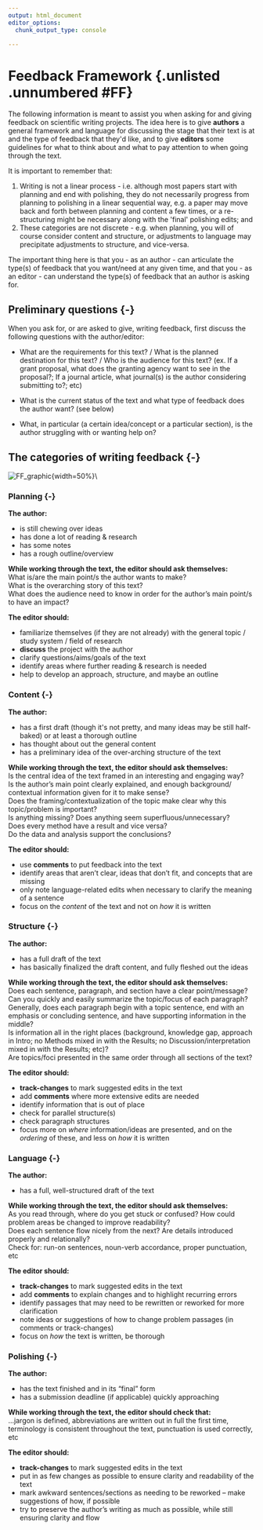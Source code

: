 ```yaml
---
output: html_document
editor_options:
  chunk_output_type: console

---
```




# Feedback Framework {.unlisted .unnumbered #FF}

The following information is meant to assist you when asking for and giving feedback on scientific writing projects. The idea here is to give **authors** a general framework and language for discussing the stage that their text is at and the type of feedback that they'd like, and to give **editors** some guidelines for what to think about and what to pay attention to when going through the text.  
  
It is important to remember that:

1) Writing is not a linear process - i.e. although most papers start with planning and end with polishing, they do not necessarily progress from planning to polishing in a linear sequential way, e.g. a paper may move back and forth between planning and content a few times, or a re-structuring might be necessary along with the 'final' polishing edits; and 
2) These categories are not discrete - e.g. when planning, you will of course consider content and structure, or adjustments to language may precipitate adjustments to structure, and vice-versa. 

The important thing here is that you - as an author - can articulate the type(s) of feedback that you want/need at any given time, and that you - as an editor - can understand the type(s) of feedback that an author is asking for.

## Preliminary questions {-} 

When you ask for, or are asked to give, writing feedback, first discuss the following questions with the author/editor:

* What are the requirements for this text? / What is the planned destination for this text? / Who is the audience for this text?
(ex. If a grant proposal, what does the granting agency want to see in the proposal?; If a journal article, what journal(s) is the author considering submitting to?; etc)

* What is the current status of the text and what type of feedback does the author want?
(see  below)

* What, in particular (a certain idea/concept or a particular section), is the author struggling with or wanting help on?


## The categories of writing feedback {-} 

![FF_graphic](/Users/aashbury/Documents/scientific_communication_support_website/vignettes/FF_graphic.png){width=50%}\

### Planning {-} 

**The author:**  
- is still chewing over ideas  
- has done a lot of reading & research  
- has some notes  
- has a rough outline/overview  

**While working through the text, the editor should ask themselves:**  
What is/are the main point/s the author wants to make?  
What is the overarching story of this text?   
What does the audience need to know in order for the author’s main point/s to have an impact?  

**The editor should:**  
- familiarize themselves (if they are not already) with the general topic / study system / field of research  
- **discuss** the project with the author  
- clarify questions/aims/goals of the text  
- identify areas where further reading & research is needed  
- help to develop an approach, structure, and maybe an outline  
  
### Content {-} 

**The author:**  
- has a first draft (though it's not pretty, and many ideas may be still half-baked) or at least a thorough outline   
- has thought about out the general content   
- has a preliminary idea of the over-arching structure of the text  

**While working through the text, the editor should ask themselves:**  
Is the central idea of the text framed in an interesting and engaging way?   
Is the author’s main point clearly explained, and enough background/ contextual information given for it to make sense?  
Does the framing/contextualization of the topic make clear why this topic/problem is important?  
Is anything missing? Does anything seem superfluous/unnecessary?  
Does every method have a result and vice versa?  
Do the data and analysis support the conclusions?  
  
**The editor should:**  
- use **comments** to put feedback into the text  
- identify areas that aren’t clear, ideas that don’t fit, and concepts that are missing  
- only note language-related edits when necessary to clarify the meaning of a sentence  
- focus on the *content* of the text and not on *how* it is written  

### Structure {-} 

**The author:**  
- has a full draft of the text  
- has basically finalized the draft content, and fully fleshed out the ideas  

**While working through the text, the editor should ask themselves:**  
Does each sentence, paragraph, and section have a clear point/message?  
Can you quickly and easily summarize the topic/focus of each paragraph?  
Generally, does each paragraph begin with a topic sentence, end with an emphasis or concluding sentence, and have supporting information in the middle?  
Is information all in the right places (background, knowledge gap, approach in Intro; no Methods mixed in with the Results; no Discussion/interpretation mixed in with the Results; etc)?  
Are topics/foci presented in the same order through all sections of the text?  

**The editor should:**  
- **track-changes** to mark suggested edits in the text  
- add **comments** where more extensive edits are needed  
- identify information that is out of place  
- check for parallel structure(s)  
- check paragraph structures  
- focus more on *where* information/ideas are presented, and on the *ordering* of these, and less on *how* it is written  


### Language {-} 

**The author:**  
- has a full, well-structured draft of the text  

**While working through the text, the editor should ask themselves:**  
As you read through, where do you get stuck or confused?
How could problem areas be changed to improve readability?  
Does each sentence flow nicely from the next? Are details introduced properly and relationally?  
Check for: run-on sentences, noun-verb accordance, proper punctuation, etc  

**The editor should:**  
- **track-changes** to mark suggested edits in the text  
- add **comments** to explain changes and to highlight recurring errors  
- identify passages that may need to be rewritten or reworked for more clarification  
- note ideas or suggestions of how to change problem passages (in comments or track-changes)  
- focus on *how* the text is written, be thorough  


### Polishing {-} 

**The author:**  
- has the text finished and in its “final” form  
- has a submission deadline (if applicable) quickly approaching  

**While working through the text, the editor should check that:**  
...jargon is defined, abbreviations are written out in full the first time, terminology is consistent throughout the text, punctuation is used correctly, etc  

**The editor should:**  
- **track-changes** to mark suggested edits in the text    
- put in as few changes as possible to ensure clarity and readability of the text  
- mark awkward sentences/sections as needing to be reworked – make suggestions of how, if possible  
- try to preserve the author’s writing as much as possible, while still ensuring clarity and flow  


